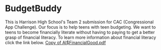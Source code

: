 # BudgetBuddy
This is Harrison High School's Team 2 submission for CAC (Congressional App Challenge). Our focus is to help teens with teen budgeting. We want to teens to become financially literate without having to paying to get a better grasp of financial literacy. To learn more information about financial literacy click the link below.
[Copy of AI$FinancialGood.pdf](https://github.com/user-attachments/files/22731866/Copy.of.AI.FinancialGood.pdf)
